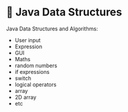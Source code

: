 # :brown_heart: Java Data Structures
Java Data Structures and Algorithms:
- User input 
- Expression 
- GUI 
- Maths 
- random numbers 
- if expressions
- switch 
- logical operators 
- array 
- 2D array
- etc


